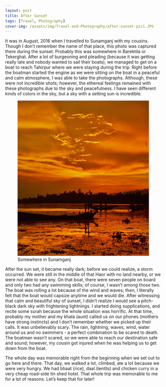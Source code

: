 ```yaml
---
layout: post
title: After Sunset
tags: [Travel, Photography]
cover-img: /assets/img/Travel-and-Photography/after-sunset-pic1.JPG 
---
```


It was in August, 2016 when I travelled to Sunamganj with my cousins. Though I don’t remember the name of that place, this photo was captured there during the sunset.  Probably this was somewhere in Barektila or Tekerghat. After a lot of burgeoning and pleading (because it was getting really late and nobody wanted to sail their boats), we managed to get on a boat to reach Tahirpur where we were staying during the trip. Right before the boatman started the engine as we were sitting on the boat in a peaceful and calm atmosphere, I was able to take the photographs. Although, these were not incredible shots; however, the ethereal feelings remained with these photographs due to the sky and peacefulness. I have seen different kinds of colors in the sky, but a sky with a setting sun is incredible. 

<figure>
<img src="/assets/img/Travel-and-Photography/after-sunset-pic2.JPG" width="700" height="500" class="center">
<figcaption> Somewhere in Sunamganj </figcaption>  
</figure>

After the sun set, it became really dark; before we could realize, a storm occurred. We were still in the middle of that Haor with no land nearby, or we were not able to see any. On that boat, there were seven people on board and only two had any swimming skills; of course, I wasn’t among those two. The boat was rolling a lot because of the wind and waves; then, I literally felt that the boat would capsize anytime and we would die.  After witnessing that calm and beautiful sky of sunset, I didn’t realize I would see a pitch-black dark sky with frightening lightnings. I started doing supplications, and recite some surah because the whole situation was horrific. At that time, probably my mother and my khala (aunt) called us on our phones (mothers have strong instincts) and I don’t remember whether we picked up their calls. It was unbelievably scary. The rain, lightning, waves, wind, water around us and no swimmers - a perfect combination to be scared to death. The boatman wasn’t scared, so we were able to reach our destination safe and sound; however, my cousin got injured when he was helping us to get down from the boat. 

The whole day was memorable right from the beginning when we set out to go here and there. That day, we walked a lot, climbed, ate a lot because we were very hungry. We had bhaat (rice), daal (lentils) and chicken curry in a very cheap road-side tin shed hotel. That whole trip was memorable to me for a lot of reasons. Let’s keep that for later!
     
